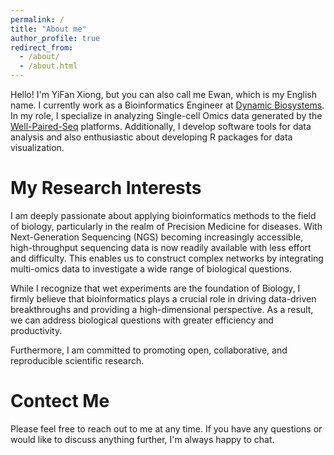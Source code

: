 ```yaml
---
permalink: /
title: "About me"
author_profile: true
redirect_from: 
  - /about/
  - /about.html
---
```


Hello! I'm YiFan Xiong, but you can also call me Ewan, which is my English name. I currently work as a Bioinformatics Engineer at [Dynamic Biosystems](http://www.dynamic-biosystems.com/). In my role, I specialize in analyzing Single-cell Omics data generated by the [Well-Paired-Seq](https://doi.org/10.1002/smtd.202200341) platforms. Additionally, I develop software tools for data analysis and also enthusiastic about developing R packages for data visualization. 

My Research Interests
======
I am deeply passionate about applying bioinformatics methods to the field of biology, particularly in the realm of Precision Medicine for diseases. With Next-Generation Sequencing (NGS) becoming increasingly accessible, high-throughput sequencing data is now readily available with less effort and difficulty. This enables us to construct complex networks by integrating multi-omics data to investigate a wide range of biological questions.

While I recognize that wet experiments are the foundation of Biology, I firmly believe that bioinformatics plays a crucial role in driving data-driven breakthroughs and providing a high-dimensional perspective. As a result, we can address biological questions with greater efficiency and productivity.

Furthermore, I am committed to promoting open, collaborative, and reproducible scientific research.

Contect Me
======
Please feel free to reach out to me at any time. If you have any questions or would like to discuss anything further, I'm always happy to chat.


